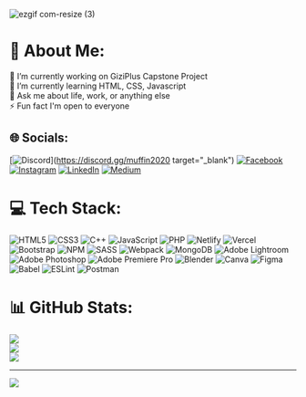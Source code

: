 ![ezgif com-resize (3)](https://github.com/ilmicuy/ilmicuy/assets/126063465/16728d8f-9cb1-4f31-ab01-314641aa942c)

# 💫 About Me:
🔭 I’m currently working on GiziPlus Capstone Project<br>🌱 I’m currently learning HTML, CSS, Javascript<br>💬 Ask me about life, work, or anything else<br>⚡ Fun fact I'm open to everyone


## 🌐 Socials:
[![Discord](https://img.shields.io/badge/Discord-%237289DA.svg?logo=discord&logoColor=white)](https://discord.gg/muffin2020 target="_blank") [![Facebook](https://img.shields.io/badge/Facebook-%231877F2.svg?logo=Facebook&logoColor=white)](https://facebook.com/muhammad.nurilmi.56) [![Instagram](https://img.shields.io/badge/Instagram-%23E4405F.svg?logo=Instagram&logoColor=white)](https://instagram.com/ilmi.cuy) [![LinkedIn](https://img.shields.io/badge/LinkedIn-%230077B5.svg?logo=linkedin&logoColor=white)](https://linkedin.com/in/muhammadnurilmi) [![Medium](https://img.shields.io/badge/Medium-12100E?logo=medium&logoColor=white)](https://medium.com/@ilmi.cuy) 

# 💻 Tech Stack:
![HTML5](https://img.shields.io/badge/html5-%23E34F26.svg?style=plastic&logo=html5&logoColor=white) ![CSS3](https://img.shields.io/badge/css3-%231572B6.svg?style=plastic&logo=css3&logoColor=white) ![C++](https://img.shields.io/badge/c++-%2300599C.svg?style=plastic&logo=c%2B%2B&logoColor=white) ![JavaScript](https://img.shields.io/badge/javascript-%23323330.svg?style=plastic&logo=javascript&logoColor=%23F7DF1E) ![PHP](https://img.shields.io/badge/php-%23777BB4.svg?style=plastic&logo=php&logoColor=white) ![Netlify](https://img.shields.io/badge/netlify-%23000000.svg?style=plastic&logo=netlify&logoColor=#00C7B7) ![Vercel](https://img.shields.io/badge/vercel-%23000000.svg?style=plastic&logo=vercel&logoColor=white) ![Bootstrap](https://img.shields.io/badge/bootstrap-%23563D7C.svg?style=plastic&logo=bootstrap&logoColor=white) ![NPM](https://img.shields.io/badge/NPM-%23000000.svg?style=plastic&logo=npm&logoColor=white) ![SASS](https://img.shields.io/badge/SASS-hotpink.svg?style=plastic&logo=SASS&logoColor=white) ![Webpack](https://img.shields.io/badge/webpack-%238DD6F9.svg?style=plastic&logo=webpack&logoColor=black) ![MongoDB](https://img.shields.io/badge/MongoDB-%234ea94b.svg?style=plastic&logo=mongodb&logoColor=white) ![Adobe Lightroom](https://img.shields.io/badge/Adobe%20Lightroom-31A8FF.svg?style=plastic&logo=Adobe%20Lightroom&logoColor=white) ![Adobe Photoshop](https://img.shields.io/badge/adobephotoshop-%2331A8FF.svg?style=plastic&logo=adobephotoshop&logoColor=white) ![Adobe Premiere Pro](https://img.shields.io/badge/Adobe%20Premiere%20Pro-9999FF.svg?style=plastic&logo=Adobe%20Premiere%20Pro&logoColor=white) ![Blender](https://img.shields.io/badge/blender-%23F5792A.svg?style=plastic&logo=blender&logoColor=white) ![Canva](https://img.shields.io/badge/Canva-%2300C4CC.svg?style=plastic&logo=Canva&logoColor=white) 	![Figma](https://img.shields.io/badge/figma-%23F24E1E.svg?style=plastic&logo=figma&logoColor=white) ![Babel](https://img.shields.io/badge/Babel-F9DC3e?style=plastic&logo=babel&logoColor=black) ![ESLint](https://img.shields.io/badge/ESLint-4B3263?style=plastic&logo=eslint&logoColor=white) ![Postman](https://img.shields.io/badge/Postman-FF6C37?style=plastic&logo=postman&logoColor=white)

# 📊 GitHub Stats:
![](https://github-readme-stats-git-masterrstaa-rickstaa.vercel.app/api/top-langs/?username=ilmicuy&theme=vision-friendly-dark&hide_border=false&include_all_commits=true&count_private=true&layout=compact)<br/>
![](https://github-readme-stats-git-masterrstaa-rickstaa.vercel.app/api?username=ilmicuy&theme=vision-friendly-dark&hide_border=false&include_all_commits=true&count_private=true)<br/>
![](https://github-readme-streak-stats.herokuapp.com/?user=ilmicuy&theme=vision-friendly-dark&hide_border=false)

---
[![](https://visitcount.itsvg.in/api?id=ilmicuy&icon=8&color=1)](https://visitcount.itsvg.in)

<!-- Proudly created with GPRM ( https://gprm.itsvg.in ) -->
